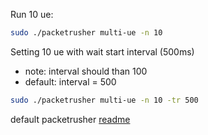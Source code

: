 Run 10 ue:
```bash
sudo ./packetrusher multi-ue -n 10
```

Setting 10 ue with wait start interval (500ms)
- note: interval should than 100
- default: interval = 500

```bash
sudo ./packetrusher multi-ue -n 10 -tr 500
```

default packetrusher [readme](./README-packetrusher.md)
